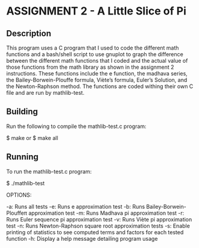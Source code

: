 # ASSIGNMENT 2 - A Little Slice of Pi


## Description

This program uses a C program that I used to code the different math functions and a bash/shell script to use gnuplot to graph the difference between the different math functions that I coded and the actual value of those functions from the math library as shown in the assignment 2 instructions. These functions include the e function, the madhava series, the Bailey-Borwein-Plouffe formula, Viète’s formula, Euler’s Solution, and the Newton-Raphson method. The functions are coded withing their own C file and are run by mathlib-test. 

## Building

Run the following to compile the mathlib-test.c program:

$ make or $ make all

## Running

To run the mathlib-test.c program:

$ ./mathlib-test

OPTIONS:

-a: Runs all tests
-e: Runs e approximation test
-b: Runs Bailey-Borwein-Plouffeπ approximation test
-m: Runs Madhava pi approximation test
-r: Runs Euler sequence pi approximation test
-v: Runs Viète pi approximation test
-n: Runs Newton-Raphson square root approximation tests
-s: Enable printing of statistics to see computed terms and factors for each tested function
-h: Display a help message detailing program usage
